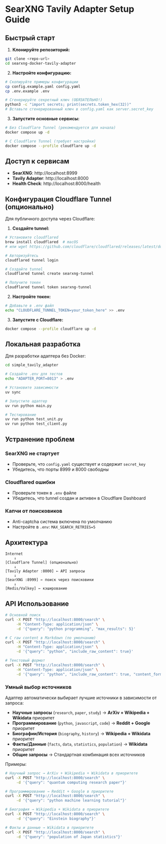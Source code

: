# SearXNG Tavily Adapter Setup Guide

## Быстрый старт

1. **Клонируйте репозиторий:**
```bash
git clone <repo-url>
cd searxng-docker-tavily-adapter
```

2. **Настройте конфигурацию:**
```bash
# Скопируйте примеры конфигурации
cp config.example.yaml config.yaml
cp .env.example .env

# Сгенерируйте секретный ключ (ОБЯЗАТЕЛЬНО!)
python3 -c "import secrets; print(secrets.token_hex(32))"
# Вставьте сгенерированный ключ в config.yaml как server.secret_key
```

3. **Запустите основные сервисы:**
```bash
# Без Cloudflare Tunnel (рекомендуется для начала)
docker compose up -d

# С Cloudflare Tunnel (требует настройки)
docker compose --profile cloudflare up -d
```

## Доступ к сервисам

- **SearXNG**: http://localhost:8999
- **Tavily Adapter**: http://localhost:8000 
- **Health Check**: http://localhost:8000/health

## Конфигурация Cloudflare Tunnel (опционально)

Для публичного доступа через Cloudflare:

1. **Создайте tunnel:**
```bash
# Установите cloudflared
brew install cloudflared  # macOS
# или wget https://github.com/cloudflare/cloudflared/releases/latest/download/cloudflared-linux-amd64

# Авторизуйтесь
cloudflared tunnel login

# Создайте tunnel
cloudflared tunnel create searxng-tunnel

# Получите токен
cloudflared tunnel token searxng-tunnel
```

2. **Настройте токен:**
```bash
# Добавьте в .env файл
echo "CLOUDFLARE_TUNNEL_TOKEN=your_token_here" >> .env
```

3. **Запустите с Cloudflare:**
```bash
docker compose --profile cloudflare up -d
```

## Локальная разработка

Для разработки адаптера без Docker:

```bash
cd simple_tavily_adapter

# Создайте .env для тестов
echo "ADAPTER_PORT=8013" > .env

# Установите зависимости
uv sync

# Запустите адаптер
uv run python main.py

# Тестирование
uv run python test_unit.py
uv run python test_client.py
```

## Устранение проблем

### SearXNG не стартует
- Проверьте, что `config.yaml` существует и содержит `secret_key`
- Убедитесь, что порты 8999 и 8000 свободны

### Cloudflared ошибки
- Проверьте токен в `.env` файле
- Убедитесь, что tunnel создан и активен в Cloudflare Dashboard

### Капчи от поисковиков
- Anti-captcha система включена по умолчанию
- Настройте в `.env`: `MAX_SEARCH_RETRIES=5`

## Архитектура

```
Internet
    ↓
[Cloudflare Tunnel] (опционально)
    ↓
[Tavily Adapter :8000] ← API запросы
    ↓
[SearXNG :8999] ← поиск через поисковики
    ↓
[Redis/Valkey] ← кэширование
```

## API Использование

```bash
# Основной поиск
curl -X POST "http://localhost:8000/search" \
     -H "Content-Type: application/json" \
     -d '{"query": "python programming", "max_results": 5}'

# С raw content в Markdown (по умолчанию)
curl -X POST "http://localhost:8000/search" \
     -H "Content-Type: application/json" \
     -d '{"query": "python", "include_raw_content": true}'

# Текстовый формат
curl -X POST "http://localhost:8000/search" \
     -H "Content-Type: application/json" \
     -d '{"query": "python", "include_raw_content": true, "content_format": "text"}'
```

### Умный выбор источников

Адаптер автоматически выбирает лучшие источники в зависимости от запроса:

- **Научные запросы** (`research`, `paper`, `study`) → **ArXiv + Wikipedia + Wikidata** приоритет
- **Программирование** (`python`, `javascript`, `code`) → **Reddit + Google** приоритет  
- **Биографии/История** (`biography`, `history`) → **Wikipedia + Wikidata** приоритет
- **Факты/Данные** (`facts`, `data`, `statistics`, `population`) → **Wikidata** приоритет
- **Общие запросы** → Стандартная комбинация всех источников

Примеры:
```bash
# Научный запрос → ArXiv + Wikipedia + Wikidata в приоритете
curl -X POST "http://localhost:8000/search" \
     -d '{"query": "quantum computing research paper"}'

# Программирование → Reddit + Google в приоритете
curl -X POST "http://localhost:8000/search" \
     -d '{"query": "python machine learning tutorial"}'

# Биография → Wikipedia + Wikidata в приоритете
curl -X POST "http://localhost:8000/search" \
     -d '{"query": "Einstein biography"}'

# Факты и данные → Wikidata в приоритете
curl -X POST "http://localhost:8000/search" \
     -d '{"query": "population of Japan statistics"}'
```
